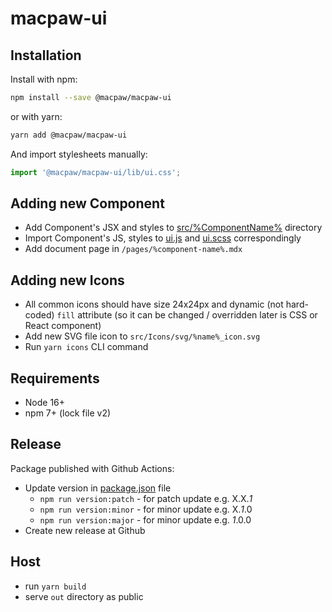 # macpaw-ui

## Installation

Install with npm:

```bash
npm install --save @macpaw/macpaw-ui
```

or with yarn:

```bash
yarn add @macpaw/macpaw-ui
```

And import stylesheets manually:

```jsx
import '@macpaw/macpaw-ui/lib/ui.css';
```

## Adding new Component

- Add Component's JSX and styles to [src/%ComponentName%](/src) directory
- Import Component's JS, styles to [ui.js](/src/ui.js) and [ui.scss](/src/ui.scss) correspondingly
- Add document page in `/pages/%component-name%.mdx`

## Adding new Icons

- All common icons should have size 24x24px and dynamic (not hard-coded) `fill` attribute (so it can be changed / overridden later is CSS or React component)
- Add new SVG file icon to `src/Icons/svg/%name%_icon.svg`
- Run `yarn icons` CLI command

## Requirements

- Node 16+
- npm 7+ (lock file v2)

## Release

Package published with Github Actions:

- Update version in [package.json](package.json) file
  - `npm run version:patch` - for patch update e.g. X.X._1_
  - `npm run version:minor` - for minor update e.g. X._1_.0
  - `npm run version:major` - for minor update e.g. _1_.0.0
- Create new release at Github

## Host

- run `yarn build`
- serve `out` directory as public
